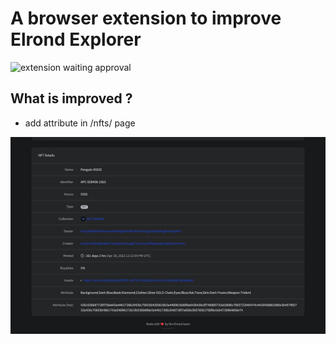 # A browser extension to improve Elrond Explorer

![extension waiting approval](https://img.shields.io/badge/Extension-Waiting%20Approval-orange])

## What is improved ? 
- add attribute in /nfts/ page

![](https://github.com/Theo-Farnole/elrond-explorer-enhanced/blob/main/images/explorer_001.png)
